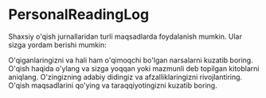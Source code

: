 # PersonalReadingLog

Shaxsiy o'qish jurnallaridan turli maqsadlarda foydalanish mumkin. Ular sizga yordam berishi mumkin:

O'qiganlaringizni va hali ham o'qimoqchi bo'lgan narsalarni kuzatib boring.
O'qish haqida o'ylang va sizga yoqqan yoki mazmunli deb topilgan kitoblarni aniqlang.
O'zingizning adabiy didingiz va afzalliklaringizni rivojlantiring.
O'qish maqsadlarini qo'ying va taraqqiyotingizni kuzatib boring.
